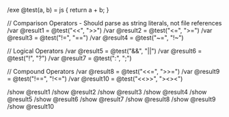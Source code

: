 /exe @test(a, b) = js { return a + b; }

// Comparison Operators - Should parse as string literals, not file references
/var @result1 = @test("<<", ">>")
/var @result2 = @test("<=", ">=")
/var @result3 = @test("!=", "==")
/var @result4 = @test("~=", "!~")

// Logical Operators
/var @result5 = @test("&&", "||")
/var @result6 = @test("!", "?")
/var @result7 = @test(":", ";")

// Compound Operators
/var @result8 = @test("<<=", ">>=")
/var @result9 = @test("!==", "!<=")
/var @result10 = @test("<<>>", "><><")

/show @result1
/show @result2
/show @result3
/show @result4
/show @result5
/show @result6
/show @result7
/show @result8
/show @result9
/show @result10

